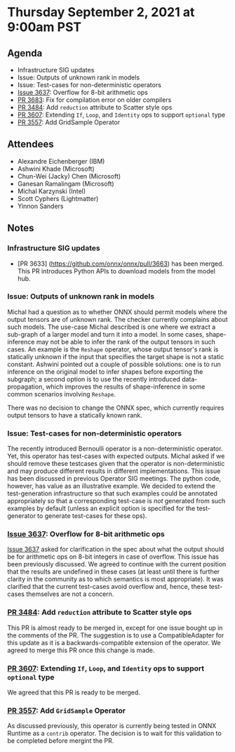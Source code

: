 # Thursday September 2, 2021 at 9:00am PST

## Agenda

* Infrastructure SIG updates
* Issue: Outputs of unknown rank in models
* Issue: Test-cases for non-deterministic operators
* [Issue 3637](https://github.com/onnx/onnx/issues/3637): Overflow for 8-bit arithmetic ops
* [PR 3683](https://github.com/onnx/onnx/pull/3683): Fix for compilation error on older compilers
* [PR 3484](https://github.com/onnx/onnx/pull/3484): Add `reduction` attribute to Scatter style ops
* [PR 3607](https://github.com/onnx/onnx/pull/3607): Extending `If`, `Loop`, and `Identity` ops to support `optional` type
* [PR 3557](https://github.com/onnx/onnx/pull/3557): Add GridSample Operator


## Attendees 

* Alexandre Eichenberger (IBM)
* Ashwini Khade (Microsoft)
* Chun-Wei (Jacky) Chen (Microsoft)
* Ganesan Ramalingam (Microsoft)
* Michal Karzynski (Intel)
* Scott Cyphers (Lightmatter)
* Yinnon Sanders


## Notes

### Infrastructure SIG updates

* [PR 3633] (https://github.com/onnx/onnx/pull/3663) has been merged. This PR introduces Python
APIs to download models from the model hub.

### Issue: Outputs of unknown rank in models

Michal had a question as to whether ONNX should permit models where the output tensors are
of unknown rank. The checker currently complains about such models. The use-case Michal described
is one where we extract a sub-graph of a larger model and turn it into a model. In some cases,
shape-inference may not be able to infer the rank of the output tensors in such cases.
An example is the `Reshape` operator, whose output tensor's rank is statically unknown if
the input that specifies the target shape is not a static constant. Ashwini pointed out
a couple of possible solutions: one is to run inference on the original model to infer
shapes before exporting the subgraph; a second option is to use the recently introduced
data-propagation, which improves the results of shape-inference in some common scenarios
involving `Reshape`.

There was no decision to change the ONNX spec, which currently requires output tensors to
have a statically known rank.

### Issue: Test-cases for non-deterministic operators

The recently introduced Bernoulli operator is a non-deterministic operator. Yet, this
operator has test-cases with expected outputs. Michal asked if we should remove these
testcases given that the operator is non-deterministic and may produce different
results in different implementations. This issue has been discussed in previous Operator
SIG meetings. The python code, however, has value as an illustrative example. 
We decided to extend the test-generation infrastructure so that such examples could
be annotated appropriately so that a corresponding test-case is *not* generated from
such examples by default (unless an explicit option is specified for the test-generator
to generate test-cases for these ops).

### [Issue 3637](https://github.com/onnx/onnx/issues/3637): Overflow for 8-bit arithmetic ops

[Issue 3637](https://github.com/onnx/onnx/issues/3637) asked for clarification in the spec
about what the output should be for arithmetic ops on 8-bit integers in case of overflow.
This issue has been previously discussed. We agreed to continue with the current position
that the results are undefined in these cases (at least until there is further clarity
in the community as to which semantics is most appropriate). It was clarified that the
current test-cases avoid overflow and, hence, these test-cases themselves are not a concern.

### [PR 3484](https://github.com/onnx/onnx/pull/3484): Add `reduction` attribute to Scatter style ops

This PR is almost ready to be merged in, except for one issue bought up in the comments of the PR.
The suggestion is to use a CompatibleAdapter for this update as it is a backwards-compatible
extension of the operator. We agreed to merge this PR once this change is made.

### [PR 3607](https://github.com/onnx/onnx/pull/3607): Extending `If`, `Loop`, and `Identity` ops to support `optional` type

We agreed that this PR is ready to be merged.

### [PR 3557](https://github.com/onnx/onnx/pull/3557): Add `GridSample` Operator

As discussed previously, this operator is currently being tested in ONNX Runtime as a `contrib` operator.
The decision is to wait for this validation to be completed before mergint the PR.
